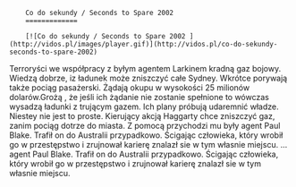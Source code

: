 
        Co do sekundy / Seconds to Spare 2002 
        =============
        
        [![Co do sekundy / Seconds to Spare 2002 ](http://vidos.pl/images/player.gif)](http://vidos.pl/co-do-sekundy-seconds-to-spare-2002)
        
        
 Terroryści we współpracy z byłym agentem Larkinem kradną gaz bojowy. Wiedzą dobrze, iz ładunek może zniszczyć całe Sydney. Wkrótce porywają także pociąg pasażerski. Żądają okupu w wysokości 25 milionów dolarów.Grożą , że jeśli ich żądanie nie zostanie spełnione to wówczas wysadzą ładunki z trującym gazem. Ich plany próbują udaremnić władze. Niestey nie jest to proste. Kierujący akcją Haggarty chce zniszczyć gaz, zanim pociąg dotrze do miasta. Z pomocą przychodzi mu były agent Paul Blake. Trafił on do Australii przypadkowo. Ścigając człowieka, który wrobił go w przestępstwo i zrujnował karierę znalazł sie w tym własnie miejscu.   ... agent Paul Blake. Trafił on do Australii przypadkowo. Ścigając człowieka, który wrobił go w przestępstwo i zrujnował karierę znalazł sie w tym własnie miejscu.
    